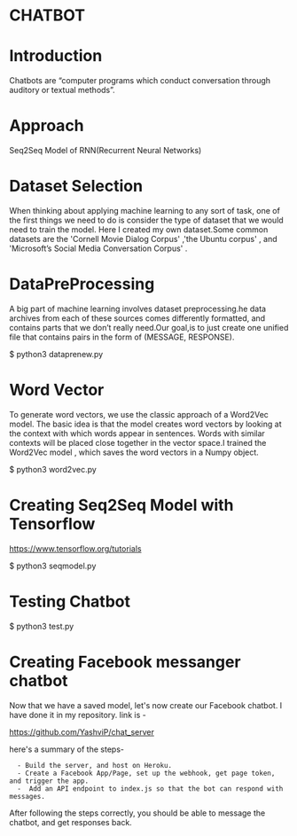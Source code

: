 # CHATBOT

# Introduction

Chatbots are “computer programs which conduct conversation through auditory or textual methods”.


# Approach 

Seq2Seq Model of RNN(Recurrent Neural Networks)

# Dataset Selection

When thinking about applying machine learning to any sort of task, one of the first things we need to do is consider the type of dataset that we would need to train the model. Here I created my own dataset.Some common datasets are the 'Cornell Movie Dialog Corpus' ,'the Ubuntu corpus' , and 'Microsoft’s Social Media Conversation Corpus' .

# DataPreProcessing 

A big part of machine learning involves dataset preprocessing.he data archives from each of these sources comes differently formatted, and contains parts that we don’t really need.Our goal,is to just create one unified file that contains pairs in the form of (MESSAGE, RESPONSE). 
 
$ python3 dataprenew.py


# Word Vector 

To generate word vectors, we use the classic approach of a Word2Vec model. The basic idea is that the model creates word vectors by looking at the context with which words appear in sentences. Words with similar contexts will be placed close together in the vector space.I trained the Word2Vec model , which saves the word vectors in a Numpy object.

$ python3 word2vec.py

# Creating Seq2Seq Model with Tensorflow 

https://www.tensorflow.org/tutorials

$ python3 seqmodel.py



# Testing Chatbot

$ python3 test.py


# Creating Facebook messanger chatbot

Now that we have a saved model, let's now create our Facebook chatbot.
I have done it in my repository. 
link is -

https://github.com/YashviP/chat_server



here's a summary of the steps-

      - Build the server, and host on Heroku.
      - Create a Facebook App/Page, set up the webhook, get page token, and trigger the app.
      -  Add an API endpoint to index.js so that the bot can respond with messages.
      
After following the steps correctly, you should be able to message the chatbot, and get responses back.




